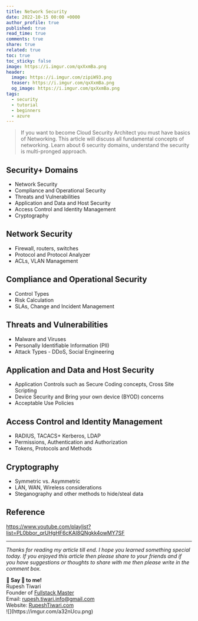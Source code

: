 ```yaml
---
title: Network Security
date: 2022-10-15 00:00 +0000
author_profile: true
published: true
read_time: true
comments: true
share: true
related: true
toc: true
toc_sticky: false
image: https://i.imgur.com/qxXxmBa.png
header:
  image: https://i.imgur.com/zipiW93.png
  teaser: https://i.imgur.com/qxXxmBa.png
  og_image: https://i.imgur.com/qxXxmBa.png
tags:
  - security
  - tutorial
  - beginners
  - azure
---
```


> If you want to become Cloud Security Architect you must have basics of Networking. This article will discuss all fundamental concepts of networking. Learn about 6 security domains, understand the security is multi-pronged approach.

## Security+ Domains

- Network Security
- Compliance and Operational Security
- Threats and Vulnerabilities
- Application and Data and Host Security
- Access Control and Identity Management
- Cryptography

## Network Security

- Firewall, routers, switches
- Protocol and Protocol Analyzer
- ACLs, VLAN Management

## Compliance and Operational Security

- Control Types
- Risk Calculation
- SLAs, Change and Incident Management

## Threats and Vulnerabilities

- Malware and Viruses
- Personally Identifiable Information (PII)
- Attack Types - DDoS, Social Engineering

## Application and Data and Host Security

- Application Controls such as Secure Coding concepts, Cross Site Scripting
- Device Security and Bring your own device (BYOD) concerns
- Acceptable Use Policies

## Access Control and Identity Management

- RADIUS, TACACS+ Kerberos, LDAP
- Permissions, Authentication and Authorization
- Tokens, Protocols and Methods

## Cryptography

- Symmetric vs. Asymmetric
- LAN, WAN, Wireless considerations
- Steganography and other methods to hide/steal data

## Reference

https://www.youtube.com/playlist?list=PL0bbor_qrUHgHF6cKAI8QNgkk4owMY7SF



---

_Thanks for reading my article till end. I hope you learned something special today. If you enjoyed this article then please share to your friends and if you have suggestions or thoughts to share with me then please write in the comment box._

<div class="notice--success">
<strong>💖 Say 👋 to me!</strong>
<br>Rupesh Tiwari
<br>Founder of <a href="https://www.fullstackmaster.net">Fullstack Master </a>
<br>Email: <a href="mailto:rupesh.tiwari.info@gmail.com?subject=Hi">rupesh.tiwari.info@gmail.com</a>
<br>Website: <a href="https://www.rupeshtiwari.com">RupeshTiwari.com </a>
</div>
![](https://imgur.com/a32nUcu.png)
